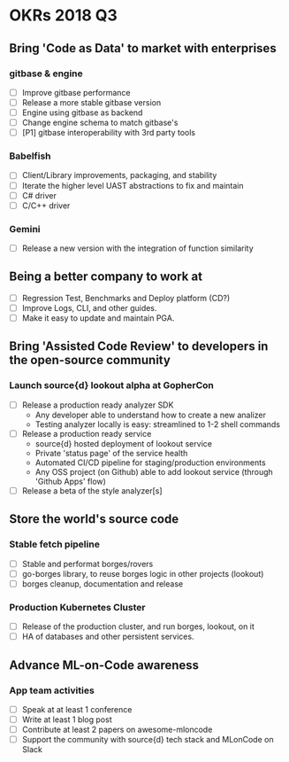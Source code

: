 # OKRs 2018 Q3

## Bring 'Code as Data' to market with enterprises

### gitbase & engine

- [ ] Improve gitbase performance
- [ ] Release a more stable gitbase version
- [ ] Engine using gitbase as backend
- [ ] Change engine schema to match gitbase's
- [ ] [P1] gitbase interoperability with 3rd party tools

### Babelfish

- [ ] Client/Library improvements, packaging, and stability
- [ ] Iterate the higher level UAST abstractions to fix and maintain
- [ ] C# driver
- [ ] C/C++ driver

### Gemini

- [ ] Release a new version with the integration of function similarity

## Being a better company to work at

- [ ] Regression Test, Benchmarks and Deploy platform (CD?)
- [ ] Improve Logs, CLI, and other guides.
- [ ] Make it easy to update and maintain PGA.

## Bring 'Assisted Code Review' to developers in the open-source community

### Launch source{d} lookout alpha at GopherCon

- [ ] Release a production ready analyzer SDK
  * Any developer able to understand how to create a new analizer
  * Testing analyzer locally is easy: streamlined to 1-2 shell commands
- [ ] Release a production ready service
  * source{d} hosted deployment of lookout service
  * Private 'status page' of the service health
  * Automated CI/CD pipeline for staging/production environments
  * Any OSS project (on Github) able to add lookout service (through 'Github Apps' flow)
- [ ] Release a beta of the style analyzer[s]

## Store the world's source code

### Stable fetch pipeline

- [ ] Stable and performat borges/rovers
- [ ] go-borges library, to reuse borges logic in other projects (lookout)
- [ ] borges cleanup, documentation and release

### Production Kubernetes Cluster

- [ ] Release of the production cluster, and run borges, lookout, on it
- [ ] HA of databases and other persistent services.

## Advance ML-on-Code awareness

### App team activities

- [ ] Speak at at least 1 conference
- [ ] Write at least 1 blog post
- [ ] Contribute at least 2 papers on awesome-mloncode
- [ ] Support the community with source{d} tech stack and MLonCode on Slack
